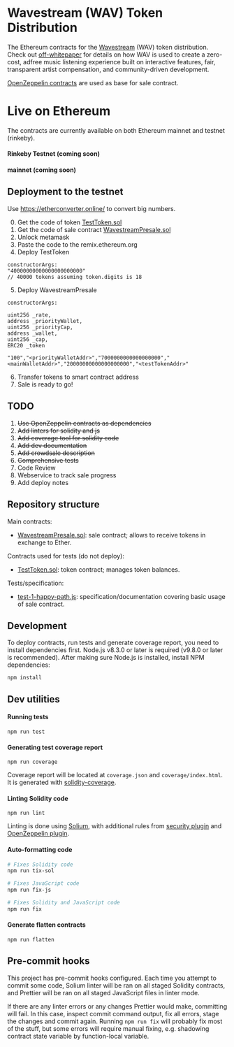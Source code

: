 # Wavestream (WAV) Token Distribution

The Ethereum contracts for the [Wavestream](https://wavestream.io/) (WAV) token
distribution. Check out [off-whitepaper](https://wavestream.io/whitepaper/) for details on how WAV is used to create a zero-cost, adfree music listening experience built on interactive features, fair, transparent artist compensation, and community-driven development.

[OpenZeppelin contracts](https://github.com/OpenZeppelin/zeppelin-solidity/tree/master/contracts) are used as base for sale contract.


# Live on Ethereum

The contracts are currently available on both Ethereum mainnet and testnet (rinkeby).

#### Rinkeby Testnet (coming soon)

#### mainnet (coming soon)

## Deployment to the testnet

Use https://etherconverter.online/ to convert big numbers.

0. Get the code of token [TestToken.sol](flat/TestToken.sol)
1. Get the code of sale contract [WavestreamPresale.sol](flat/WavestreamPresale.sol)
2. Unlock metamask
3. Paste the code to the remix.ethereum.org
4. Deploy TestToken
```
constructorArgs:
"40000000000000000000000"
// 40000 tokens assuming token.digits is 18
```
5. Deploy WavestreamPresale
```
constructorArgs:

uint256 _rate,
address _priorityWallet,
uint256 _priorityCap,
address _wallet,
uint256 _cap,
ERC20 _token

"100","<priorityWalletAddr>","7000000000000000000","<mainWalletAddr>","20000000000000000000","<testTokenAddr>"
```
6. Transfer tokens to smart contract address
7. Sale is ready to go!

## TODO

1. ~~Use OpenZeppelin contracts as dependencies~~
2. ~~Add linters for solidity and js~~
3. ~~Add coverage tool for solidity code~~
4. ~~Add dev documentation~~
5. ~~Add crowdsale description~~
6. ~~Comprehensive tests~~
7. Code Review
8. Webservice to track sale progress
9. Add deploy notes


## Repository structure

Main contracts:

* [WavestreamPresale.sol](contracts/WavestreamPresale.sol): sale contract; allows to receive tokens in exchange to Ether.

Contracts used for tests (do not deploy):

* [TestToken.sol](contracts/TestToken.sol): token contract; manages token balances.

Tests/specification:

* [test-1-happy-path.js](test/test-1-happy-path.js): specification/documentation covering basic usage of sale contract.


## Development

To deploy contracts, run tests and generate coverage report, you need to install dependencies first. Node.js v8.3.0 or later is required (v9.8.0 or later is recommended). After making sure Node.js is installed, install NPM dependencies:

```
npm install
```


## Dev utilities

#### Running tests

```
npm run test
```

#### Generating test coverage report

```
npm run coverage
```

Coverage report will be located at `coverage.json` and `coverage/index.html`. It is generated with [solidity-coverage](https://github.com/sc-forks/solidity-coverage).

#### Linting Solidity code

```
npm run lint
```

Linting is done using [Solium](https://github.com/duaraghav8/Solium), with additional rules from [security plugin](https://github.com/duaraghav8/solium-plugin-security) and [OpenZeppelin plugin](https://github.com/OpenZeppelin/solium-plugin-zeppelin).

#### Auto-formatting code

```sh
# Fixes Solidity code
npm run tix-sol

# Fixes JavaScript code
npm run fix-js

# Fixes Solidity and JavaScript code
npm run fix
```

#### Generate flatten contracts

```
npm run flatten
```


## Pre-commit hooks

This project has pre-commit hooks configured. Each time you attempt to commit some code, Solium linter will be ran on all staged Solidity contracts, and Prettier will be ran on all staged JavaScript files in linter mode.

If there are any linter errors or any changes Prettier would make, committing will fail. In this case, inspect commit command output, fix all errors, stage the changes and commit again. Running `npm run fix` will probably fix most of the stuff, but some errors will require manual fixing, e.g. shadowing contract state variable by function-local variable.
